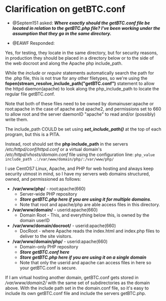 # Clarification on getBTC.conf 
* @Septem151 asked:
***Where exactly should the getBTC.conf file be located in relation to the getBTC.php file? I've been working under the assumption that they go in the same directory.***

* @EAWF Responded:

Yes, for testing, they locate in the same directory, but for security reasons, in production they should be placed in a directory below or to the side of the web docroot and along the Apache php include_path.

While the *include* or *require* statements automatically search the path for the .php file, this is not true for any other filetypes, so we're using the **fopen(stream_resolve_include_path("getBTC.conf")** statement to allow the httpd daemon(apache) to look along the php_include_path to locate the regular file getBTC.conf.

Note that both of these files need to be owned by domainuser:apache or root:apache in the case of apache and apache2, and permissions set to 660 to allow root and the server daemonID "apache" to read and/or (possibly) write them.

The include_path COULD be set using ***set_include_path()*** at the top of each program, but this is a PITA. 

Instead, root should set the **php include_path** in the servers */etc/httpd/conf/httpd.conf* or a virtual domain's */etc/httpd/vhosts/domain.conf* file using the configuration line: 
```php_value include_path .:/var/www/domain/php/:/var/www/php/```

I use CentOS7 Linux, Apache, and PHP for web hosting and always keep security utmost in mind, so I have my servers web domains structured, owned, and permissioned as follows:
- **/var/www/php/** - root:apache(660)
  - Server-wide PHP repository
  - ***Store getBTC.php here if you are using it for multiple domains***.
  - Note that root and apache/php are able access files in this directory.
- **/var/www/domain/** - userid:apache(660)
  - Domain Root - This, and everything below this, is owned by the domain userID
- **/var/www/domain/docroot/** - userid:apache(660)
  - DocRoot - where Apache reads the index.html and index.php files to deliver to the site visitors.
- **/var/www/domain/php/** - userid:apache(660)
  - Domain-only PHP repository
  - ***Store getBTC.conf here***
  - ***Store getBTC.php here if you are using it on a single domain***
  -  Note that only the userid and apache can access files in here so your getBTC.conf is secure.

If I am virtual hosting another domain, getBTC.conf gets stored in */var/www/domain2/* with the same set of subdirectories as the domain above. With the include path set in the domain.conf file, so it's easy to include its own getBTC.conf file and include the servers getBTC.php.
